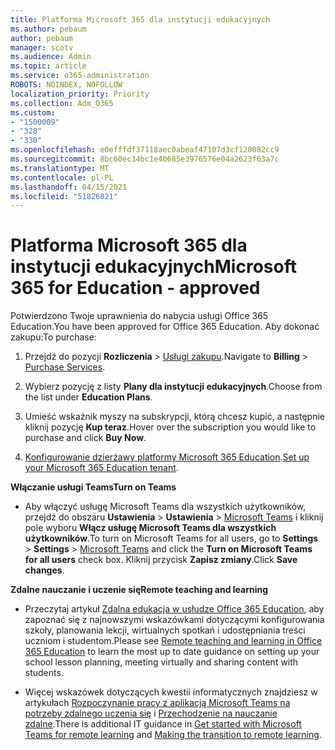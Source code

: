 ```yaml
---
title: Platforma Microsoft 365 dla instytucji edukacyjnych
ms.author: pebaum
author: pebaum
manager: scotv
ms.audience: Admin
ms.topic: article
ms.service: o365-administration
ROBOTS: NOINDEX, NOFOLLOW
localization_priority: Priority
ms.collection: Adm_O365
ms.custom:
- "1500009"
- "328"
- "330"
ms.openlocfilehash: e0efffdf37118aec0abeaf47107d3cf120082cc9
ms.sourcegitcommit: 8bc60ec34bc1e40685e3976576e04a2623f63a7c
ms.translationtype: MT
ms.contentlocale: pl-PL
ms.lasthandoff: 04/15/2021
ms.locfileid: "51826821"
---
```

# <a name="microsoft-365-for-education---approved"></a><span data-ttu-id="afc17-102">Platforma Microsoft 365 dla instytucji edukacyjnych</span><span class="sxs-lookup"><span data-stu-id="afc17-102">Microsoft 365 for Education - approved</span></span>

<span data-ttu-id="afc17-103">Potwierdzono Twoje uprawnienia do nabycia usługi Office 365 Education.</span><span class="sxs-lookup"><span data-stu-id="afc17-103">You have been approved for Office 365 Education.</span></span>  <span data-ttu-id="afc17-104">Aby dokonać zakupu:</span><span class="sxs-lookup"><span data-stu-id="afc17-104">To purchase:</span></span>

1. <span data-ttu-id="afc17-105">Przejdź do pozycji **Rozliczenia** > [Usługi zakupu](https://portal.office.com/AdminPortal/Home#/catalog).</span><span class="sxs-lookup"><span data-stu-id="afc17-105">Navigate to **Billing** > [Purchase Services](https://portal.office.com/AdminPortal/Home#/catalog).</span></span>

2. <span data-ttu-id="afc17-106">Wybierz pozycję z listy **Plany dla instytucji edukacyjnych**.</span><span class="sxs-lookup"><span data-stu-id="afc17-106">Choose from the list under **Education Plans**.</span></span>

3. <span data-ttu-id="afc17-107">Umieść wskaźnik myszy na subskrypcji, którą chcesz kupić, a następnie kliknij pozycję **Kup teraz**.</span><span class="sxs-lookup"><span data-stu-id="afc17-107">Hover over the subscription you would like to purchase and click **Buy Now**.</span></span>

4. <span data-ttu-id="afc17-108">[Konfigurowanie dzierżawy platformy Microsoft 365 Education](https://docs.microsoft.com/microsoft-365/education/deploy/create-your-office-365-tenant).</span><span class="sxs-lookup"><span data-stu-id="afc17-108">[Set up your Microsoft 365 Education tenant](https://docs.microsoft.com/microsoft-365/education/deploy/create-your-office-365-tenant).</span></span>

<span data-ttu-id="afc17-109">**Włączanie usługi Teams**</span><span class="sxs-lookup"><span data-stu-id="afc17-109">**Turn on Teams**</span></span>

- <span data-ttu-id="afc17-110">Aby włączyć usługę Microsoft Teams dla wszystkich użytkowników, przejdź do obszaru **Ustawienia** > **Ustawienia** > [Microsoft Teams](https://admin.microsoft.com/Adminportal/Home#/SettingsMultiPivot/:/Settings/L1/SkypeTeams) i kliknij pole wyboru **Włącz usługę Microsoft Teams dla wszystkich użytkowników**.</span><span class="sxs-lookup"><span data-stu-id="afc17-110">To turn on Microsoft Teams for all users, go to **Settings** > **Settings** > [Microsoft Teams](https://admin.microsoft.com/Adminportal/Home#/SettingsMultiPivot/:/Settings/L1/SkypeTeams) and click the **Turn on Microsoft Teams for all users** check box.</span></span> <span data-ttu-id="afc17-111">Kliknij przycisk **Zapisz zmiany**.</span><span class="sxs-lookup"><span data-stu-id="afc17-111">Click **Save changes**.</span></span>

<span data-ttu-id="afc17-112">**Zdalne nauczanie i uczenie się**</span><span class="sxs-lookup"><span data-stu-id="afc17-112">**Remote teaching and learning**</span></span>

- <span data-ttu-id="afc17-113">Przeczytaj artykuł [Zdalna edukacja w usłudze Office 365 Education](https://support.office.com/article/remote-teaching-and-learning-in-office-365-education-f651ccae-7b65-478b-8366-51bb884025c4), aby zapoznać się z najnowszymi wskazówkami dotyczącymi konfigurowania szkoły, planowania lekcji, wirtualnych spotkań i udostępniania treści uczniom i studentom.</span><span class="sxs-lookup"><span data-stu-id="afc17-113">Please see [Remote teaching and learning in Office 365 Education](https://support.office.com/article/remote-teaching-and-learning-in-office-365-education-f651ccae-7b65-478b-8366-51bb884025c4) to learn the most up to date guidance on setting up your school lesson planning, meeting virtually and sharing content with students.</span></span>

- <span data-ttu-id="afc17-114">Więcej wskazówek dotyczących kwestii informatycznych znajdziesz w artykułach [Rozpoczynanie pracy z aplikacją Microsoft Teams na potrzeby zdalnego uczenia się](https://docs.microsoft.com/MicrosoftTeams/remote-learning-edu) i [Przechodzenie na nauczanie zdalne](https://www.microsoft.com/education/remote-learning).</span><span class="sxs-lookup"><span data-stu-id="afc17-114">There is additional IT guidance in [Get started with Microsoft Teams for remote learning](https://docs.microsoft.com/MicrosoftTeams/remote-learning-edu) and [Making the transition to remote learning](https://www.microsoft.com/education/remote-learning).</span></span>
